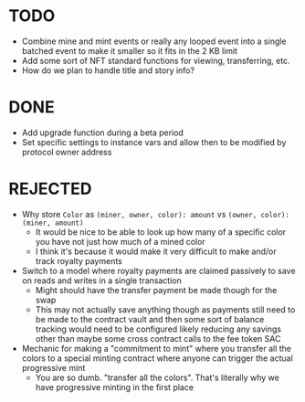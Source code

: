 # TODO
* Combine mine and mint events or really any looped event into a single batched event to make it smaller so it fits in the 2 KB limit
* Add some sort of NFT standard functions for viewing, transferring, etc.
* How do we plan to handle title and story info?

# DONE
* Add upgrade function during a beta period
* Set specific settings to instance vars and allow then to be modified by protocol owner address

# REJECTED
* Why store `Color` as `(miner, owner, color): amount` vs `(owner, color): (miner, amount)`
    * It would be nice to be able to look up how many of a specific color you have not just how much of a mined color
    * I think it's because it would make it very difficult to make and/or track royalty payments
* Switch to a model where royalty payments are claimed passively to save on reads and writes in a single transaction
    * Might should have the transfer payment be made though for the swap
    * This may not actually save anything though as payments still need to be made to the contract vault and then some sort of balance tracking would need to be configured likely reducing any savings other than maybe some cross contract calls to the fee token SAC
* Mechanic for making a "commitment to mint" where you transfer all the colors to a special minting contract where anyone can trigger the actual progressive mint
	* You are so dumb. "transfer all the colors". That's literally why we have progressive minting in the first place